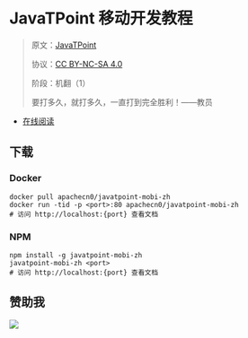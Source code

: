 # JavaTPoint 移动开发教程

> 原文：[JavaTPoint](https://www.javatpoint.com/)
> 
> 协议：[CC BY-NC-SA 4.0](http://creativecommons.org/licenses/by-nc-sa/4.0/)
> 
> 阶段：机翻（1）
> 
> 要打多久，就打多久，一直打到完全胜利！——教员

* [在线阅读](https://jtpmobi.apachecn.org)
## 下载

### Docker

```
docker pull apachecn0/javatpoint-mobi-zh
docker run -tid -p <port>:80 apachecn0/javatpoint-mobi-zh
# 访问 http://localhost:{port} 查看文档
```

### NPM

```
npm install -g javatpoint-mobi-zh
javatpoint-mobi-zh <port>
# 访问 http://localhost:{port} 查看文档
```

## 赞助我

![](https://img-blog.csdnimg.cn/20200112005920729.png)
